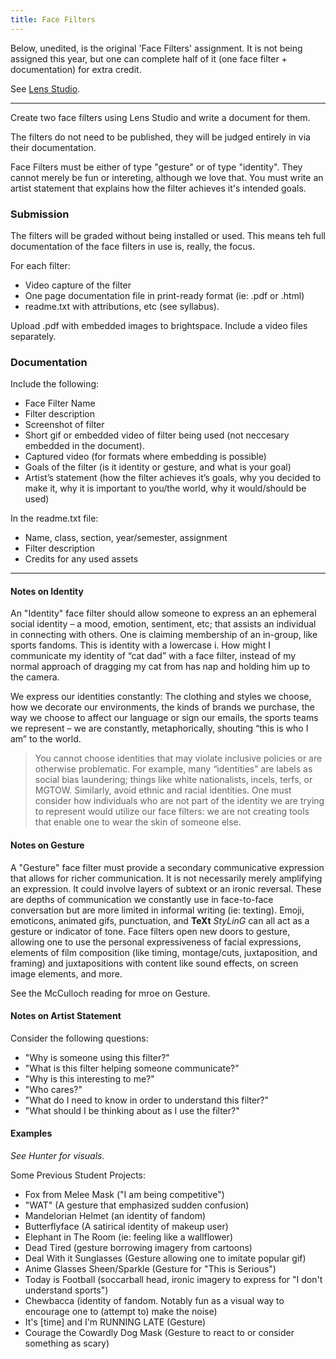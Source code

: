 ```yaml
---
title: Face Filters
---
```


Below, unedited, is the original 'Face Filters' assignment. 
It is not being assigned this year, but one can complete half of it (one face filter + documentation) for extra credit.

See [Lens Studio](https://lensstudio.snapchat.com/).

---

Create two face filters using Lens Studio and write a document for them.

The filters do not need to be published, they will be judged entirely in via their documentation.

Face Filters must be either of type "gesture" or of type "identity". They cannot merely be fun or intereting, although we love that. You must write an artist statement that explains how the filter achieves it's intended goals.

### Submission
The filters will be graded without being installed or used. This means teh full documentation of the face filters in use is, really, the focus.

For each filter:
- Video capture of the filter
- One page documentation file in print-ready format (ie: .pdf or .html)
- readme.txt with attributions, etc (see syllabus).

Upload .pdf with embedded images to brightspace. Include a video files separately.   

### Documentation
Include the following:
-	Face Filter Name
-	Filter description
-	Screenshot of filter
-	Short gif or embedded video of filter being used (not neccesary embedded in the document).
-	Captured video (for formats where embedding is possible)
-	Goals of the filter (is it identity or gesture, and what is your goal)
-	Artist’s statement (how the filter achieves it’s goals, why you decided to make it, why it is important to you/the world, why it would/should be used)

In the readme.txt file:
- Name, class, section, year/semester, assignment
- Filter description
-	Credits for any used assets

---

#### Notes on Identity
An "Identity" face filter should allow someone to express an an ephemeral social identity – a mood, emotion, sentiment, etc; that assists an individual in connecting with others. One is claiming membership of an in-group, like sports fandoms. This is identity with a lowercase i. How might I communicate my identity of “cat dad” with a face filter, instead of my normal approach of dragging my cat from has nap and holding him up to the camera.

We express our identities constantly: The clothing and styles we choose, how we decorate our environments, the kinds of brands we purchase, the way we choose to affect our language or sign our emails, the sports teams we represent – we are constantly, metaphorically, shouting “this is who I am” to the world.

> You cannot choose identities that may violate inclusive policies or are otherwise problematic. For example, many “identities” are labels as social bias laundering; things like white nationalists, incels, terfs, or MGTOW. Similarly, avoid ethnic and racial identities. One must consider how individuals who are not part of the identity we are trying to represent would utilize our face filters: we are not creating tools that enable one to wear the skin of someone else.

#### Notes on Gesture
A "Gesture" face filter must provide a secondary communicative expression that allows for richer communication. It is not necessarily merely amplifying an expression. It could involve layers of subtext or an ironic reversal. These are depths of communication we constantly use in face-to-face conversation but are more limited in informal writing (ie: texting). Emoji, emoticons, animated gifs, punctuation, and **TeXt** *StyLinG* can all act as a gesture or indicator of tone. Face filters open new doors to gesture, allowing one to use the personal expressiveness of facial expressions, elements of film composition (like timing, montage/cuts, juxtaposition, and framing) and juxtapositions with content like sound effects, on screen image elements, and more.

See the McCulloch reading for mroe on Gesture.

#### Notes on Artist Statement
Consider the following questions:
- "Why is someone using this filter?"
- "What is this filter helping someone communicate?"
- "Why is this interesting to me?"
- "Who cares?"
- "What do I need to know in order to understand this filter?"
- "What should I be thinking about as I use the filter?"

#### Examples
*See Hunter for visuals.*

Some Previous Student Projects:
- Fox from Melee Mask ("I am being competitive")
- "WAT" (A gesture that emphasized sudden confusion)
- Mandelorian Helmet (an identity of fandom)
- Butterflyface (A satirical identity of makeup user)
- Elephant in The Room (ie: feeling like a wallflower)
- Dead Tired (gesture borrowing imagery from cartoons)
- Deal With it Sunglasses (Gesture allowing one to imitate popular gif)
- Anime Glasses Sheen/Sparkle (Gesture for "This is Serious")
- Today is Football (soccarball head, ironic imagery to express for "I don't understand sports")
- Chewbacca (identity of fandom. Notably fun as a visual way to encourage one to (attempt to) make the noise)
- It's [time] and I'm RUNNING LATE (Gesture)
- Courage the Cowardly Dog Mask (Gesture to react to or consider something as scary)
